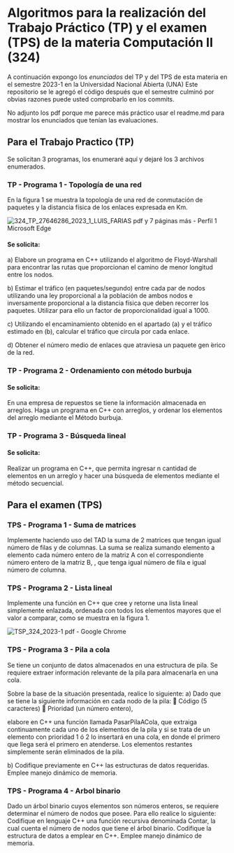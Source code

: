 # Algoritmos para la realización del Trabajo Práctico (TP) y el examen (TPS) de la materia Computación II (324) 
A continuación expongo los *enunciados* del TP y del TPS de esta materia en el semestre 2023-1
en la Universidad Nacional Abierta (UNA)
Este repositorio se le agregó el código después que el semestre culminó por obvias razones puede 
usted comprobarlo en los commits.

No adjunto los pdf porque me parece más práctico usar el readme.md para mostrar los enunciados que 
tenían las evaluaciones.

## Para el Trabajo Practico (TP)
Se solicitan 3 programas, los enumeraré aquí y dejaré los 3 archivos enumerados. 

### TP - Programa 1 - Topología de una red


En la figura 1 se muestra la topología de una red de conmutación de paquetes y la distancia física de los enlaces expresada en Km.

![324_TP_27646286_2023_1_LUIS_FARIAS pdf y 7 páginas más - Perfil 1 Microsoft Edge](https://user-images.githubusercontent.com/60280254/233851538-87b69e79-da9c-488b-bbc0-c51be33e0d2f.jpg)


#### Se solicita:

a) Elabore un programa en C++ utilizando el algoritmo de Floyd-Warshall
para encontrar las rutas que proporcionan el camino de menor longitud entre
los nodos.

b) Estimar el tráfico (en paquetes/segundo) entre cada par de nodos utilizando una
ley proporcional a la población de ambos nodos e inversamente proporcional a la
distancia física que deben recorrer los paquetes. Utilizar para ello un factor de
proporcionalidad igual a 1000.

c) Utilizando el encaminamiento obtenido en el apartado (a) y el tráfico estimado
en (b), calcular el tráfico que circula por cada enlace.

d) Obtener el número medio de enlaces que atraviesa un paquete gen ́erico de la
red.


###  TP - Programa 2 - Ordenamiento con método burbuja


#### Se solicita:

En una empresa de repuestos se tiene la información almacenada en arreglos. Haga un
programa en C++ con arreglos, y ordenar los elementos del arreglo mediante el Método
burbuja.

###  TP - Programa 3 - Búsqueda lineal

#### Se solicita: 

Realizar un programa en C++, que permita ingresar n cantidad de elementos en un arreglo y
hacer una búsqueda de elementos mediante el método secuencial.


## Para el examen (TPS)

### TPS - Programa 1 - Suma de matrices

Implemente haciendo uso del TAD la suma de 2 matrices que tengan igual número de
filas y de columnas. La suma se realiza sumando elemento a elemento cada número
entero de la matriz A con el correspondiente número entero de la matriz B, , que
tenga igual número de fila e igual número de columna.

### TPS - Programa 2 - Lista lineal

Implemente una función en C++ que cree y retorne una lista lineal simplemente enlazada,
ordenada con todos los elementos mayores que el valor a comparar, como se muestra
en la figura 1.

![TSP_324_2023-1 pdf - Google Chrome](https://github.com/fararoth/Practicas-CPP-Universidad-324-computacion-II-TP-TPS/assets/60280254/cb9b6c3c-687b-404d-a13e-5c4d4defc3cc)



### TPS - Programa 3 - Pila a cola

Se tiene un conjunto de datos almacenados en una estructura de pila. Se requiere extraer
información relevante de la pila para almacenarla en una cola.

Sobre la base de la situación presentada, realice lo siguiente:
a) Dado que se tiene la siguiente información en cada nodo de la pila:
    Código (5 caracteres)
    Prioridad (un número entero),

elabore en C++ una función llamada PasarPilaACola, que extraiga continuamente cada
uno de los elementos de la pila y si se trata de un elemento con prioridad 1 ó 2 lo
insertará en una cola, en donde el primero que llega será el primero en atenderse. Los
elementos restantes simplemente serán eliminados de la pila.

b) Codifique previamente en C++ las estructuras de datos requeridas. 
Emplee manejo dinámico de memoria.

### TPS - Programa 4 - Arbol binario

Dado un árbol binario cuyos elementos son números enteros, se requiere determinar el
número de nodos que posee. Para ello realice lo siguiente:
Codifique en lenguaje C++ una función recursiva denominada Contar, la cual cuenta el
número de nodos que tiene el árbol binario. Codifique la estructura de datos a emplear en
C++. Emplee manejo dinámico de memoria.

